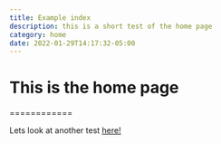 ```yaml
---
title: Example index
description: this is a short test of the home page
category: home
date: 2022-01-29T14:17:32-05:00
---
```


# This is the home page
============

Lets look at another test [here!](examples/example_short.html)
